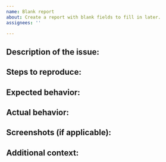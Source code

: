 ```yaml
---
name: Blank report
about: Create a report with blank fields to fill in later.
assignees: ''

---
```

<!--
    * Purpose:
    This report is intended to be used as a starting point for creating issue reports.
    It provides blank fields to be filled in later, and can be used to ensure that all necessary information is included in the report.

    * Instructions:
    Please fill in the following fields to the best of your ability:
-->


## Description of the issue:

## Steps to reproduce:

## Expected behavior:

## Actual behavior:

## Screenshots (if applicable):

## Additional context:


<!-- Thank you for taking the time to fill out this report! -->